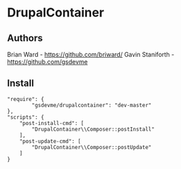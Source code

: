 # DrupalContainer

## Authors
Brian Ward - https://github.com/briward/
Gavin Staniforth - https://github.com/gsdevme

## Install
```
"require": {
        "gsdevme/drupalcontainer": "dev-master"
},
"scripts": {
    "post-install-cmd": [
        "DrupalContainer\\Composer::postInstall"
    ],
    "post-update-cmd": [
        "DrupalContainer\\Composer::postUpdate"
    ]
}
```
